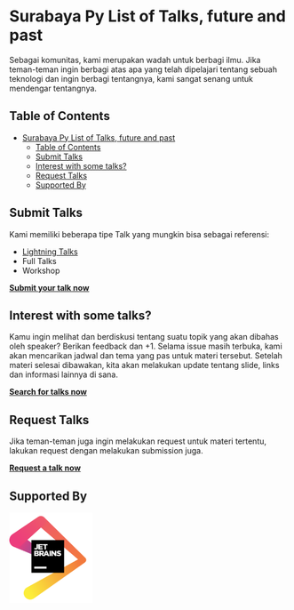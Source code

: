 # Surabaya Py List of Talks, future and past

Sebagai komunitas, kami merupakan wadah untuk berbagi ilmu. Jika teman-teman ingin berbagi atas apa yang telah dipelajari tentang sebuah teknologi dan ingin berbagi tentangnya, kami sangat senang untuk mendengar tentangnya.

Table of Contents
----
- [Surabaya Py List of Talks, future and past](#surabaya-py-list-of-talks-future-and-past)
  - [Table of Contents](#table-of-contents)
  - [Submit Talks](#submit-talks)
  - [Interest with some talks?](#interest-with-some-talks)
  - [Request Talks](#request-talks)
  - [Supported By](#supported-by)


## Submit Talks

Kami memiliki beberapa tipe Talk yang mungkin bisa sebagai referensi:
* [Lightning Talks](https://github.com/surabaya-py/talks/blob/master/Lightning%20Talks%20README.md)
* Full Talks
* Workshop

[**Submit your talk now**](https://github.com/surabaya-py/talks/issues/new/choose)

## Interest with some talks?

Kamu ingin melihat dan berdiskusi tentang suatu topik yang akan dibahas oleh speaker? Berikan feedback dan +1. Selama issue masih terbuka, kami akan mencarikan jadwal dan tema yang pas untuk materi tersebut. Setelah materi selesai dibawakan, kita akan melakukan update tentang slide, links dan informasi lainnya di sana.

[**Search for talks now**](https://github.com/surabaya-py/talks/issues)

## Request Talks

Jika teman-teman juga ingin melakukan request untuk materi tertentu, lakukan request dengan melakukan submission juga.

[**Request a talk now**](https://github.com/surabaya-py/talks/issues/new?assignees=&labels=Lightning+Talk&template=request-talks.md&title=%5BRequest%5D+Your+Title)

## Supported By

<img src="img/jetbrains.png" width="150">